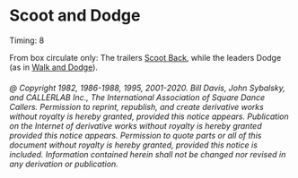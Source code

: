 
# Scoot and Dodge

Timing: 8

From box circulate only: The trailers [Scoot Back](../ms/scoot_back.md), 
while the leaders Dodge (as in [Walk and Dodge](../ms/walk_and_dodge.md)).

###### @ Copyright 1982, 1986-1988, 1995, 2001-2020. Bill Davis, John Sybalsky, and CALLERLAB Inc., The International Association of Square Dance Callers. Permission to reprint, republish, and create derivative works without royalty is hereby granted, provided this notice appears. Publication on the Internet of derivative works without royalty is hereby granted provided this notice appears. Permission to quote parts or all of this document without royalty is hereby granted, provided this notice is included. Information contained herein shall not be changed nor revised in any derivation or publication.
